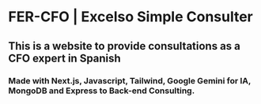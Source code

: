 # FER-CFO | Excelso Simple Consulter
## This is a website to provide consultations as a CFO expert in Spanish

### Made with Next.js, Javascript, Tailwind, Google Gemini for IA, MongoDB and Express to Back-end Consulting.


